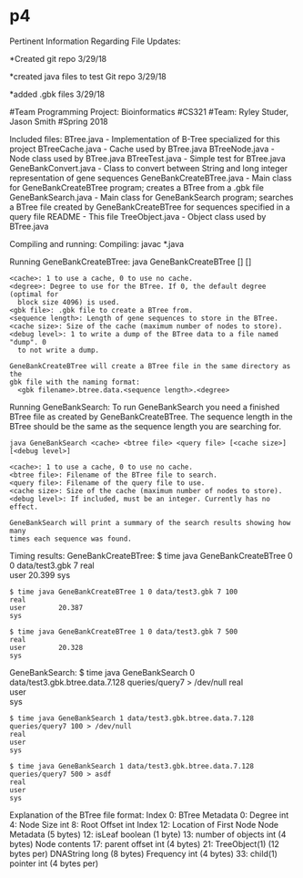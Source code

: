 # p4

Pertinent Information Regarding File Updates:

*Created git repo                       3/29/18

*created java files to test Git repo    3/29/18

*added .gbk files                       3/29/18

#Team Programming Project: Bioinformatics
#CS321
#Team: Ryley Studer, Jason Smith
#Spring 2018

Included files:
  BTree.java - Implementation of B-Tree specialized for this project
  BTreeCache.java - Cache used by BTree.java
  BTreeNode.java - Node class used by BTree.java
  BTreeTest.java - Simple test for BTree.java
  GeneBankConvert.java - Class to convert between String and long integer
    representation of gene sequences
  GeneBankCreateBTree.java - Main class for GeneBankCreateBTree program; creates
    a BTree from a .gbk file
  GeneBankSearch.java - Main class for GeneBankSearch program; searches a BTree
    file created by GeneBankCreateBTree for sequences specified in a query file
  README - This file
  TreeObject.java - Object class used by BTree.java

Compiling and running:
  Compiling:
    javac *.java

  Running GeneBankCreateBTree:
    java GeneBankCreateBTree <cache> <degree> <gbk file> <sequence length> [<cache size>] [<debug level>]

    <cache>: 1 to use a cache, 0 to use no cache.
    <degree>: Degree to use for the BTree. If 0, the default degree (optimal for
      block size 4096) is used.
    <gbk file>: .gbk file to create a BTree from.
    <sequence length>: Length of gene sequences to store in the BTree.
    <cache size>: Size of the cache (maximum number of nodes to store).
    <debug level>: 1 to write a dump of the BTree data to a file named "dump". 0
      to not write a dump.

    GeneBankCreateBTree will create a BTree file in the same directory as the
    gbk file with the naming format:
      <gbk filename>.btree.data.<sequence length>.<degree>

  Running GeneBankSearch:
    To run GeneBankSearch you need a finished BTree file as created by
    GeneBankCreateBTree. The sequence length in the BTree should be the same as
    the sequence length you are searching for.

    java GeneBankSearch <cache> <btree file> <query file> [<cache size>] [<debug level>]

    <cache>: 1 to use a cache, 0 to use no cache.
    <btree file>: Filename of the BTree file to search.
    <query file>: Filename of the query file to use.
    <cache size>: Size of the cache (maximum number of nodes to store).
    <debug level>: If included, must be an integer. Currently has no effect.

    GeneBankSearch will print a summary of the search results showing how many
    times each sequence was found.

Timing results:
   GeneBankCreateBTree:
    $ time java GeneBankCreateBTree 0 0 data/test3.gbk 7
    real        
    user        20.399
    sys         

    $ time java GeneBankCreateBTree 1 0 data/test3.gbk 7 100
    real        
    user        20.387
    sys         

    $ time java GeneBankCreateBTree 1 0 data/test3.gbk 7 500
    real        
    user        20.328
    sys         

  
  GeneBankSearch:
    $ time java GeneBankSearch 0 data/test3.gbk.btree.data.7.128 queries/query7 > /dev/null
    real        
    user        
    sys         

    $ time java GeneBankSearch 1 data/test3.gbk.btree.data.7.128 queries/query7 100 > /dev/null
    real        
    user        
    sys         

    $ time java GeneBankSearch 1 data/test3.gbk.btree.data.7.128 queries/query7 500 > asdf
    real        
    user        
    sys         

    


Explanation of the BTree file format:
Index 0: BTree Metadata
0: Degree int
4: Node Size int
8: Root Offset int
Index 12: Location of First Node
Node Metadata (5 bytes)
12: isLeaf boolean (1 byte)
13: number of objects int (4 bytes)
Node contents
17: parent offset int (4 bytes)
21: TreeObject(1) (12 bytes per)
DNAString long (8 bytes)
Frequency int (4 bytes)
33: child(1) pointer int (4 bytes per)

